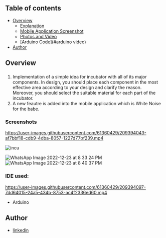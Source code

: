 ## Table of contents

- [Overview](#overview)
  - [Explanation](#explanation)
  - [Mobile Application Screenshot](#screenshot)
  - [Photos and Video](#photosandvideos)
  - [Arduino Code](#arduino video)
- [Author](#author)

## Overview

###
 <ol>
  <li>Implementation of a simple idea for incubator with all of its major components. In design, you should place each component in the most effective area according to your design and clarify the reason.
  Moreover, you should select the suitable material for each part of the incubator.
  <li> A new feautre is added into the mobile application which is White Noise for the babe.
 
 
 </ol>

### Screenshots

https://user-images.githubusercontent.com/61360429/209394043-af7bbf18-cdb9-4dba-8057-1227d77bf239.mp4

![incu](https://user-images.githubusercontent.com/61360429/209394359-04b18b21-f230-4777-af2c-c68d61a6675c.png)

![WhatsApp Image 2022-12-23 at 8 33 24 PM](https://user-images.githubusercontent.com/61360429/209394056-7680c454-2721-48a5-8641-f32391f937e2.jpeg)
![WhatsApp Image 2022-12-23 at 8 40 37 PM](https://user-images.githubusercontent.com/61360429/209394067-8ac73927-0c16-465f-8039-fa6c35f83e68.jpeg)

### IDE used:

https://user-images.githubusercontent.com/61360429/209394097-7dd64015-24a5-434b-8753-ac4f2336ed60.mp4


- Arduino

## Author

- [linkedin ](https://www.linkedin.com/in/mariam-mounier-a8b254192/)
